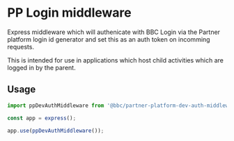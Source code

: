 # PP Login middleware

Express middleware which will authenicate with BBC Login via the Partner platform login id generator and set this as an auth token on incomming requests.

This is intended for use in applications which host child activities which are logged in by the parent.

## Usage

```javascript
import ppDevAuthMiddleware from '@bbc/partner-platform-dev-auth-middleware';

const app = express();

app.use(ppDevAuthMiddleware());
```
